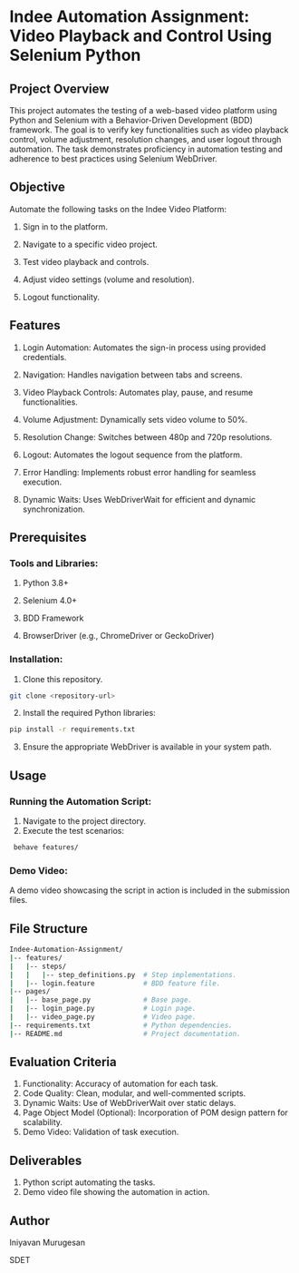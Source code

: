 # Indee Automation Assignment: Video Playback and Control Using Selenium Python

## Project Overview

This project automates the testing of a web-based video platform using Python and Selenium with a Behavior-Driven Development (BDD) framework. The goal is to verify key functionalities such as video playback control, volume adjustment, resolution changes, and user logout through automation. The task demonstrates proficiency in automation testing and adherence to best practices using Selenium WebDriver.

## Objective

Automate the following tasks on the Indee Video Platform:

1. Sign in to the platform.
2. Navigate to a specific video project.

3. Test video playback and controls.

4. Adjust video settings (volume and resolution).

5. Logout functionality.

## Features

1. Login Automation: Automates the sign-in process using provided credentials.

2. Navigation: Handles navigation between tabs and screens.

3. Video Playback Controls: Automates play, pause, and resume functionalities.

4. Volume Adjustment: Dynamically sets video volume to 50%.

5. Resolution Change: Switches between 480p and 720p resolutions.

6. Logout: Automates the logout sequence from the platform.

7. Error Handling: Implements robust error handling for seamless execution.

8. Dynamic Waits: Uses WebDriverWait for efficient and dynamic synchronization.

## Prerequisites
### Tools and Libraries:
1. Python 3.8+

2. Selenium 4.0+

3. BDD Framework

4. BrowserDriver (e.g., ChromeDriver or GeckoDriver)

### Installation:
1. Clone this repository.

```bash
git clone <repository-url>
```
2. Install the required Python libraries:

```bash
pip install -r requirements.txt
```
3. Ensure the appropriate WebDriver is available in your system path.

## Usage
### Running the Automation Script:
1. Navigate to the project directory.
2. Execute the test scenarios:
```bash
 behave features/
```
### Demo Video:
A demo video showcasing the script in action is included in the submission files.

## File Structure

```bash
Indee-Automation-Assignment/
|-- features/
|   |-- steps/
|   |   |-- step_definitions.py  # Step implementations.
|   |-- login.feature            # BDD feature file.
|-- pages/
|   |-- base_page.py             # Base page.
|   |-- login_page.py            # Login page.
|   |-- video_page.py            # Video page.
|-- requirements.txt             # Python dependencies.
|-- README.md                    # Project documentation.
```

## Evaluation Criteria
1. Functionality: Accuracy of automation for each task.
2. Code Quality: Clean, modular, and well-commented scripts.
3. Dynamic Waits: Use of WebDriverWait over static delays.
4. Page Object Model (Optional): Incorporation of POM design pattern for scalability.
5. Demo Video: Validation of task execution.

## Deliverables
1. Python script automating the tasks.
2. Demo video file showing the automation in action.

## Author
Iniyavan Murugesan

SDET